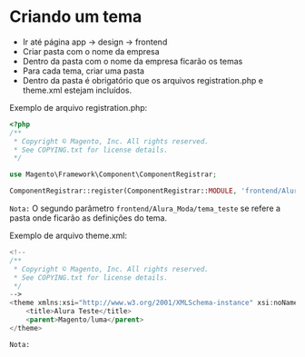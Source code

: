 # Criando um tema
- Ir até página app -> design -> frontend
- Criar pasta com o nome da empresa
- Dentro da pasta com o nome da empresa ficarão os temas
- Para cada tema, criar uma pasta
- Dentro da pasta é obrigatório que os arquivos registration.php e theme.xml estejam incluídos.

Exemplo de arquivo registration.php:

```php
<?php
/**
 * Copyright © Magento, Inc. All rights reserved.
 * See COPYING.txt for license details.
 */

use Magento\Framework\Component\ComponentRegistrar;

ComponentRegistrar::register(ComponentRegistrar::MODULE, 'frontend/Alura_Moda/tema_teste', __DIR__);

```
`Nota:` O segundo parâmetro `frontend/Alura_Moda/tema_teste` se refere a pasta onde ficarão as definições do tema.

Exemplo de arquivo theme.xml:

```php
<!--
/**
 * Copyright © Magento, Inc. All rights reserved.
 * See COPYING.txt for license details.
 */
-->
<theme xmlns:xsi="http://www.w3.org/2001/XMLSchema-instance" xsi:noNamespaceSchemaLocation="urn:magento:framework:Config/etc/theme.xsd">
    <title>Alura Teste</title>
    <parent>Magento/luma</parent>
</theme>

```
`Nota:` <title> se refere ao nome que o tema terá no painel adm.